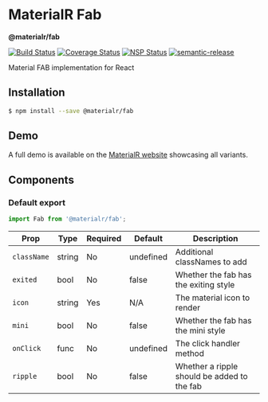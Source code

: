 # MaterialR Fab

**@materialr/fab**

[![Build Status](https://travis-ci.org/materialr/fab.svg?branch=master)](https://travis-ci.org/materialr/fab)
[![Coverage Status](https://coveralls.io/repos/github/materialr/fab/badge.svg?branch=master)](https://coveralls.io/github/materialr/fab?branch=master)
[![NSP Status](https://nodesecurity.io/orgs/materialr/projects/cfce9935-beb5-4bae-8be9-a5a78696864c/badge)](https://nodesecurity.io/orgs/materialr/projects/cfce9935-beb5-4bae-8be9-a5a78696864c)
[![semantic-release](https://img.shields.io/badge/%20%20%F0%9F%93%A6%F0%9F%9A%80-semantic--release-e10079.svg)](https://github.com/semantic-release/semantic-release)

Material FAB implementation for React

## Installation

```sh
$ npm install --save @materialr/fab
```

## Demo

A full demo is available on the [MaterialR website](https://materialr.github.io/components/fab)
showcasing all variants.

## Components

### Default export

```js
import Fab from '@materialr/fab';
```

| Prop        | Type   | Required | Default   | Description                                 |
| ----------- | ------ | -------- | --------- | ------------------------------------------- |
| `className` | string | No       | undefined | Additional classNames to add                |
| `exited`    | bool   | No       | false     | Whether the fab has the exiting style       |
| `icon`      | string | Yes      | N/A       | The material icon to render                 |
| `mini`      | bool   | No       | false     | Whether the fab has the mini style          |
| `onClick`   | func   | No       | undefined | The click handler method                    |
| `ripple`    | bool   | No       | false     | Whether a ripple should be added to the fab |
